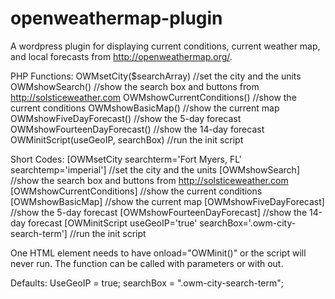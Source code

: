 openweathermap-plugin
=====================

A wordpress plugin for displaying current conditions, current weather map, and local forecasts from http://openweathermap.org/.

PHP Functions:
OWMsetCity($searchArray) //set the city and the units
OWMshowSearch() //show the search box and buttons from http://solsticeweather.com
OWMshowCurrentConditions() //show the current conditions
OWMshowBasicMap() //show the current map
OWMshowFiveDayForecast() //show the 5-day forecast
OWMshowFourteenDayForecast() //show the 14-day forecast
OWMinitScript(useGeoIP, searchBox) //run the init script

Short Codes:
[OWMsetCity searchterm='Fort Myers, FL' searchtemp='imperial'] //set the city and the units
[OWMshowSearch] //show the search box and buttons from http://solsticeweather.com
[OWMshowCurrentConditions] //show the current conditions
[OWMshowBasicMap] //show the current map
[OWMshowFiveDayForecast] //show the 5-day forecast
[OWMshowFourteenDayForecast] //show the 14-day forecast
[OWMinitScript useGeoIP='true' searchBox='.owm-city-search-term'] //run the init script


One HTML element needs to have onload="OWMinit()" or the script will never run. The function can be called with parameters or with out.

Defaults:
UseGeoIP = true;
searchBox = ".owm-city-search-term";
